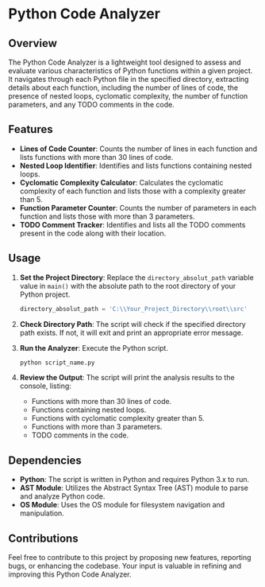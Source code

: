# Python Code Analyzer

## Overview

The Python Code Analyzer is a lightweight tool designed to assess and evaluate various characteristics of Python functions within a given project. It navigates through each Python file in the specified directory, extracting details about each function, including the number of lines of code, the presence of nested loops, cyclomatic complexity, the number of function parameters, and any TODO comments in the code.

## Features

- **Lines of Code Counter**: Counts the number of lines in each function and lists functions with more than 30 lines of code.
- **Nested Loop Identifier**: Identifies and lists functions containing nested loops.
- **Cyclomatic Complexity Calculator**: Calculates the cyclomatic complexity of each function and lists those with a complexity greater than 5.
- **Function Parameter Counter**: Counts the number of parameters in each function and lists those with more than 3 parameters.
- **TODO Comment Tracker**: Identifies and lists all the TODO comments present in the code along with their location.

## Usage

1. **Set the Project Directory**: Replace the `directory_absolut_path` variable value in `main()` with the absolute path to the root directory of your Python project.

    ```python
    directory_absolut_path = 'C:\\Your_Project_Directory\\root\\src'
    ```

2. **Check Directory Path**: The script will check if the specified directory path exists. If not, it will exit and print an appropriate error message.

3. **Run the Analyzer**: Execute the Python script.

    ```bash
    python script_name.py
    ```

4. **Review the Output**: The script will print the analysis results to the console, listing:
   - Functions with more than 30 lines of code.
   - Functions containing nested loops.
   - Functions with cyclomatic complexity greater than 5.
   - Functions with more than 3 parameters.
   - TODO comments in the code.

## Dependencies

- **Python**: The script is written in Python and requires Python 3.x to run.
- **AST Module**: Utilizes the Abstract Syntax Tree (AST) module to parse and analyze Python code.
- **OS Module**: Uses the OS module for filesystem navigation and manipulation.

## Contributions

Feel free to contribute to this project by proposing new features, reporting bugs, or enhancing the codebase. Your input is valuable in refining and improving this Python Code Analyzer.
